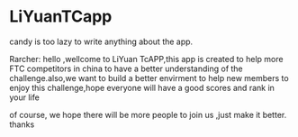 # LiYuanTCapp
candy is too lazy to write anything about the app.

Rarcher: hello ,wellcome to LiYuan TcAPP,this app is created to help more FTC competitors in china to have a better understanding of 
the challenge.also,we want to build a better envirment to help new members to enjoy this challenge,hope everyone will have a good scores
and rank in your life

of course, we hope there will be more people to join us ,just make it better. thanks

